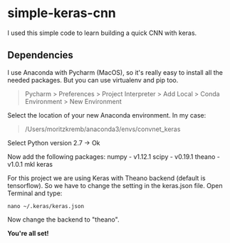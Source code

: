 # simple-keras-cnn
I used this simple code to learn building a quick CNN with keras.

## Dependencies
I use Anaconda with Pycharm (MacOS), so it's really easy to install all the needed packages. But you can use virtualenv and pip too.

> Pycharm > Preferences > Project Interpreter > Add Local > Conda Environment > New Environment

Select the location of your new Anaconda environment. In my case:
> /Users/moritzkremb/anaconda3/envs/convnet_keras

Select Python version 2.7 -> Ok

Now add the following packages:
numpy - v1.12.1
scipy - v0.19.1
theano - v1.0.1
mkl
keras

For this project we are using Keras with Theano backend (default is tensorflow). So we have to change the setting in the keras.json file. Open Terminal and type:

`nano ~/.keras/keras.json`

Now change the backend to "theano".

**You're all set!**
